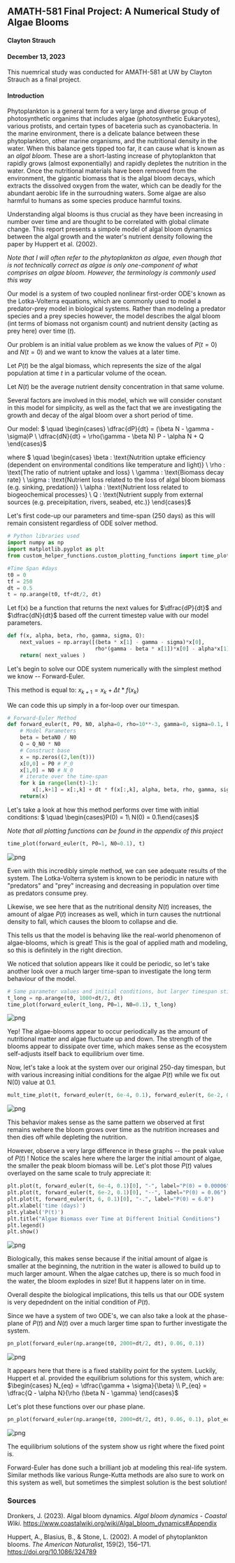 ## AMATH-581 Final Project: A Numerical Study of Algae Blooms

#### Clayton Strauch  
#### December 13, 2023

This nuemrical study was conducted for AMATH-581 at UW by Clayton Strauch as a final project.

#### Introduction
Phytoplankton is a general term for a very large and diverse group of photosynthetic organims that includes algae (photosynthetic Eukaryotes), various protists, and certain types of baceteria such as cyanobacteria. In the marine environment, there is a delicate balance between these phytoplankton, other marine organisms, and the nutritional density in the water. When this balance gets tipped too far, it can cause what is known as an *algal bloom*. These are a short-lasting increase of phytoplankton that rapidly grows (almost exponentially) and rapidly depletes the nutrition in the water. Once the nutritional materials have been removed from the environment, the gigantic biomass that is the algal bloom decays, which extracts the dissolved oxygen from the water, which can be deadly for the abundant aerobic life in the surroudning waters. Some algae are also harmful to humans as some species produce harmful toxins.

Understanding algal blooms is thus crucial as they have been increasing in number over time and are thought to be correlated with global climate change. This report presents a simpole model of algal bloom dynamics between the algal growth and the water's nutrient density following the paper by Huppert et al. (2002). 

*Note that I will often refer to the phytoplankton as algae, even though that is not technically correct as algae is only one-component of what comprises an algae bloom. However, the terminology is commonly used this way*

Our model is a system of two coupled nonlinear first-order ODE's known as the Lotka-Volterra equations, which are commonly used to model a predator-prey model in biological systems. Rather than modeling a predator species and a prey species however, the model describes the algal bloom (int terms of biomass not organism count) and nutrient density (acting as prey here) over time $(t)$.

Our problem is an initial value problem as we know the values of $P(t=0)$ and $N(t=0)$ and we want to know the values at a later time.

Let $P(t)$ be the algal biomass, which represents the size of the algal population at time $t$ in a particular volume of the ocean.

Let $N(t)$ be the average nutrient density concentration in that same volume.

Several factors are involved in this model, which we will consider constant in this model for simplicity, as well as the fact that we are investigating the growth and decay of the algal bloom over a short period of time.

Our model: $ \quad \begin{cases} \dfrac{dP}{dt} = (\beta N - \gamma - \sigma)P \\
\dfrac{dN}{dt} = \rho(\gamma - \beta N) P - \alpha N + Q \end{cases}$

where $ \quad \begin{cases} 
\beta : \text{Nutrition uptake efficiency (dependent on environmental conditions like temperature and light)} \\
\rho : \text{The ratio of nutrient uptake and loss} \\
\gamma : \text{Biomass decay rate} \\
\sigma : \text{Nutrient loss related to the loss of algal bloom biomass (e.g. sinking, predation)} \\
\alpha : \text{Nutrient loss related to biogeochemical processes} \\
Q     : \text{Nutrient supply from external sources (e.g. preceipitation, rivers, seabed, etc.)}
\end{cases}$

Let's first code-up our parameters and time-span (250 days) as this will remain consistent regardless of ODE solver method.


```python
# Python libraries used
import numpy as np
import matplotlib.pyplot as plt
from custom_helper_functions.custom_plotting_functions import time_plot, two_scales, mult_time_plot, pn_plot
```


```python
#Time Span #days
t0 = 0
tf = 250
dt = 0.5
t = np.arange(t0, tf+dt/2, dt)
```

Let f(x) be a function that returns the next values for $\dfrac{dP}{dt}$ and $\dfrac{dN}{dt}$ based off the current timestep value with our model parameters.


```python
def f(x, alpha, beta, rho, gamma, sigma, Q):
    next_values = np.array([(beta * x[1] - gamma - sigma)*x[0],
                            rho*(gamma - beta * x[1])*x[0] - alpha*x[1] + Q])
    return( next_values )
```

Let's begin to solve our ODE system numerically with the simplest method we know -- Forward-Euler. 

This method is equal to: $x_{k+1} = x_k + \Delta t * f(x_k)$

We can code this up simply in a for-loop over our timespan.


```python
# Forward-Euler Method
def forward_euler(t, P0, N0, alpha=0, rho=10**-3, gamma=0, sigma=0.1, betaN0 = 0.1, Q_N0 = 7.5e-3):
    # Model Parameters
    beta = betaN0 / N0
    Q = Q_N0 * N0
    # Construct base
    x = np.zeros((2,len(t)))
    x[0,0] = P0 # P_0
    x[1,0] = N0 # N_0
    # iterate over the time-span
    for k in range(len(t)-1):
        x[:,k+1] = x[:,k] + dt * f(x[:,k], alpha, beta, rho, gamma, sigma, Q)
    return(x)
```

Let's take a look at how this method performs over time with initial conditions: $ \quad \begin{cases}P(0) = 1\\
N(0) = 0.1\end{cases}$

*Note that all plotting functions can be found in the appendix of this project*


```python
time_plot(forward_euler(t, P0=1, N0=0.1), t)
```


    
![png](algae_blooms_model_files/algae_blooms_model_11_0.png)
    


Even with this incredibly simple method, we can see adequate results of the system. The Lotka-Volterra system is known to be periodic in nature with "predators" and "prey" increasing and decreasing in population over time as predators consume prey.

Likewise, we see here that as the nutritional density $N(t)$ increases, the amount of algae $P(t)$ increases as well, which in turn causes the nutrtional density to fall, which causes the bloom to collapse and die.

This tells us that the model is behaving like the real-world phenomenon of algae-blooms, which is great! This is the goal of applied math and modeling, so this is definitely in the right direction.

We noticed that solution appears like it could be periodic, so let's take another look over a much larger time-span to investigate the long term behaviour of the model.


```python
# Same parameter values and initial conditions, but larger timespan still at half day intervals
t_long = np.arange(t0, 1000+dt/2, dt)
time_plot(forward_euler(t_long, P0=1, N0=0.1), t_long)
```


    
![png](algae_blooms_model_files/algae_blooms_model_13_0.png)
    


Yep! The algae-blooms appear to occur periodically as the amount of nutritional matter and algae fluctuate up and down. The strength of the blooms appear to dissipate over time, which makes sense as the ecosystem self-adjusts itself back to equilibrium over time.

Now, let's take a look at the system over our original 250-day timespan, but with various increasing initial conditions for the algae $P(t)$ while we fix out N(0) value at 0.1.


```python
mult_time_plot(t, forward_euler(t, 6e-4, 0.1), forward_euler(t, 6e-2, 0.1), forward_euler(t, 6, 0.1))
```


    
![png](algae_blooms_model_files/algae_blooms_model_16_0.png)
    


This behavior makes sense as the same pattern we observed at first remains wehere the bloom grows over time as the nutrition increases and then dies off while depleting the nutrition. 

However, observe a very large difference in these graphs -- the peak value of $P(t)$ ! Notice the scales here where the larger the initial amount of algae, the smaller the peak bloom biomass will be. Let's plot those $P(t)$ values overlayed on the same scale to truly appreciate it:


```python
plt.plot(t, forward_euler(t, 6e-4, 0.1)[0], "-", label="P(0) = 0.00006")
plt.plot(t, forward_euler(t, 6e-2, 0.1)[0], "--", label="P(0) = 0.06")
plt.plot(t, forward_euler(t, 6, 0.1)[0], "-.", label="P(0) = 6.0")
plt.xlabel('time (days)')
plt.ylabel('P(t)')
plt.title("Algae Biomass over Time at Different Initial Conditions")
plt.legend()
plt.show()
```


    
![png](algae_blooms_model_files/algae_blooms_model_18_0.png)
    


Biologically, this makes sense because if the initial amount of algae is smaller at the beginning, the nutrition in the water is allowed to build up to much larger amount. When the algae catches up, there is so much food in the water, the bloom explodes in size! But it happens later on in time.

Overall despite the biological implications, this tells us that our ODE system is very depedndent on the initial condition of $P(t)$.

Since we have a system of two ODE's, we can also take a look at the phase-plane of $P(t)$ and $N(t)$ over a much larger time span to further investigate the system.


```python
pn_plot(forward_euler(np.arange(t0, 2000+dt/2, dt), 0.06, 0.1))
```


    
![png](algae_blooms_model_files/algae_blooms_model_22_0.png)
    


It appears here that there is a fixed stability point for the system.
Luckily, Huppert et al. provided the equilibrium solutions for this system, which are: $\begin{cases}
N_{eq} = \dfrac{\gamma + \sigma}{\beta} \\
P_{eq} = \dfrac{Q - \alpha N}{\rho (\beta N - \gamma} \end{cases}$

Let's plot these functions over our phase plane.


```python
pn_plot(forward_euler(np.arange(t0, 2000+dt/2, dt), 0.06, 0.1), plot_eq=True)
```


    
![png](algae_blooms_model_files/algae_blooms_model_24_0.png)
    


The equilibrium solutions of the system show us right where the fixed point is.

Forward-Euler has done such a brilliant job at modeling this real-life system. Similar methods like various Runge-Kutta methods are also sure to work on this system as well, but sometimes the simplest solution is the best solution!

### Sources

Dronkers, J. (2023). Algal bloom dynamics. *Algal bloom dynamics - Coastal Wiki*. https://www.coastalwiki.org/wiki/Algal_bloom_dynamics#Appendix 

Huppert, A., Blasius, B., &amp; Stone, L. (2002). A model of phytoplankton blooms. *The American Naturalist*, 159(2), 156–171. https://doi.org/10.1086/324789 

